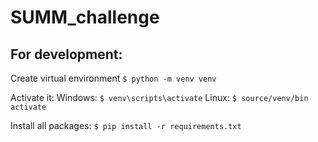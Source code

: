 # SUMM_challenge

## For development:
Create virtual environment
`$ python -m venv venv`

Activate it:
Windows:
`$ venv\scripts\activate`
Linux:
`$ source/venv/bin activate`

Install all packages:
`$ pip install -r requirements.txt`